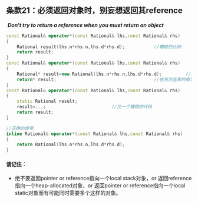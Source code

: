 ## 条款21：必须返回对象时，别妄想返回其reference



​			***Don't try to return a reference when you must return an object***

```c++
const Rational& operator*(const Rational& lhs,const Rational& rhs)
{
	Rational result(lhs.n*rhs.n,lhs.d*rhs.d);			//糟糕的代码
	return result;
}
const Rational& operator*(const Rational& lhs,const Rational& rhs)
{
	Rational* result=new Rational(lhs.n*rhs.n,lhs.d*rhs.d);			//更糟糕的代码
	return* result;										//在两次连乘的情况下难以确定delete
}
const Rational& operator*(const Rational& lhs,const Rational& rhs)
{
    static Rational result;
	result=...;							//又一个糟糕的代码
	return result;
}
```

```c++
//正确的使用
inline Rational& operator*(const Rational& lhs,const Rational& rhs)
{
	return Rational(lhs.n*rhs.n,lhs.d*rhs.d);
}
```



#### 请记住：

+ 绝不要返回pointer or reference指向一个local stack对象，or 返回reference 指向一个heap-allocated对象，or 返回pointer or reference指向一个local static对象而有可能同时需要多个这样的对象。